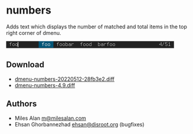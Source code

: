 numbers
=======
Adds text which displays the number of matched and total items in the top right
corner of dmenu.

[![Screenshot dmenu with numbers patch](dmenu-numbers.png)](dmenu-numbers.png)

Download
--------
* [dmenu-numbers-20220512-28fb3e2.diff](dmenu-numbers-20220512-28fb3e2.diff)
* [dmenu-numbers-4.9.diff](dmenu-numbers-4.9.diff)

Authors
-------
* Miles Alan <m@milesalan.com>
* Ehsan Ghorbannezhad <ehsan@disroot.org> (bugfixes)
